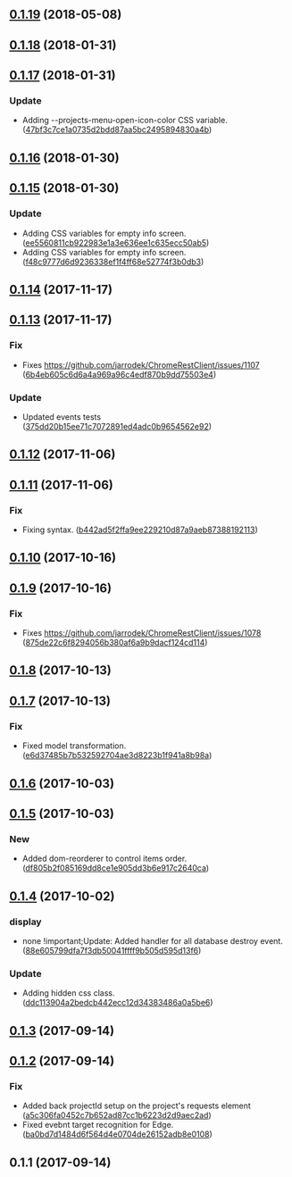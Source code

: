 <a name="0.1.19"></a>
## [0.1.19](https://github.com/advanced-rest-client/projects-menu/compare/0.1.17...0.1.19) (2018-05-08)




<a name="0.1.18"></a>
## [0.1.18](https://github.com/advanced-rest-client/projects-menu/compare/0.1.17...0.1.18) (2018-01-31)




<a name="0.1.17"></a>
## [0.1.17](https://github.com/advanced-rest-client/projects-menu/compare/0.1.16...0.1.17) (2018-01-31)


### Update

* Adding --projects-menu-open-icon-color CSS variable. ([47bf3c7ce1a0735d2bdd87aa5bc2495894830a4b](https://github.com/advanced-rest-client/projects-menu/commit/47bf3c7ce1a0735d2bdd87aa5bc2495894830a4b))



<a name="0.1.16"></a>
## [0.1.16](https://github.com/advanced-rest-client/projects-menu/compare/0.1.15...0.1.16) (2018-01-30)




<a name="0.1.15"></a>
## [0.1.15](https://github.com/advanced-rest-client/projects-menu/compare/0.1.14...0.1.15) (2018-01-30)


### Update

* Adding CSS variables for empty info screen. ([ee5560811cb922983e1a3e636ee1c635ecc50ab5](https://github.com/advanced-rest-client/projects-menu/commit/ee5560811cb922983e1a3e636ee1c635ecc50ab5))
* Adding CSS variables for empty info screen. ([f48c9777d6d9236338ef1f4ff68e52774f3b0db3](https://github.com/advanced-rest-client/projects-menu/commit/f48c9777d6d9236338ef1f4ff68e52774f3b0db3))



<a name="0.1.14"></a>
## [0.1.14](https://github.com/advanced-rest-client/projects-menu/compare/0.1.13...0.1.14) (2017-11-17)




<a name="0.1.13"></a>
## [0.1.13](https://github.com/advanced-rest-client/projects-menu/compare/0.1.12...0.1.13) (2017-11-17)


### Fix

* Fixes https://github.com/jarrodek/ChromeRestClient/issues/1107 ([6b4eb605c6d6a4a969a96c4edf870b9dd75503e4](https://github.com/advanced-rest-client/projects-menu/commit/6b4eb605c6d6a4a969a96c4edf870b9dd75503e4))

### Update

* Updated events tests ([375dd20b15ee71c7072891ed4adc0b9654562e92](https://github.com/advanced-rest-client/projects-menu/commit/375dd20b15ee71c7072891ed4adc0b9654562e92))



<a name="0.1.12"></a>
## [0.1.12](https://github.com/advanced-rest-client/projects-menu/compare/0.1.11...0.1.12) (2017-11-06)




<a name="0.1.11"></a>
## [0.1.11](https://github.com/advanced-rest-client/projects-menu/compare/0.1.10...0.1.11) (2017-11-06)


### Fix

* Fixing syntax. ([b442ad5f2ffa9ee229210d87a9aeb87388192113](https://github.com/advanced-rest-client/projects-menu/commit/b442ad5f2ffa9ee229210d87a9aeb87388192113))



<a name="0.1.10"></a>
## [0.1.10](https://github.com/advanced-rest-client/projects-menu/compare/0.1.9...0.1.10) (2017-10-16)




<a name="0.1.9"></a>
## [0.1.9](https://github.com/advanced-rest-client/projects-menu/compare/0.1.8...0.1.9) (2017-10-16)


### Fix

* Fixes https://github.com/jarrodek/ChromeRestClient/issues/1078 ([875de22c6f8294056b380af6a9b9dacf124cd114](https://github.com/advanced-rest-client/projects-menu/commit/875de22c6f8294056b380af6a9b9dacf124cd114))



<a name="0.1.8"></a>
## [0.1.8](https://github.com/advanced-rest-client/projects-menu/compare/0.1.7...0.1.8) (2017-10-13)




<a name="0.1.7"></a>
## [0.1.7](https://github.com/advanced-rest-client/projects-menu/compare/0.1.6...0.1.7) (2017-10-13)


### Fix

* Fixed model transformation. ([e6d37485b7b532592704ae3d8223b1f941a8b98a](https://github.com/advanced-rest-client/projects-menu/commit/e6d37485b7b532592704ae3d8223b1f941a8b98a))



<a name="0.1.6"></a>
## [0.1.6](https://github.com/advanced-rest-client/projects-menu/compare/0.1.5...0.1.6) (2017-10-03)




<a name="0.1.5"></a>
## [0.1.5](https://github.com/advanced-rest-client/projects-menu/compare/0.1.4...0.1.5) (2017-10-03)


### New

* Added dom-reorderer to control items order. ([df805b2f085169dd8ce1e905dd3b6e917c2640ca](https://github.com/advanced-rest-client/projects-menu/commit/df805b2f085169dd8ce1e905dd3b6e917c2640ca))



<a name="0.1.4"></a>
## [0.1.4](https://github.com/advanced-rest-client/projects-menu/compare/0.1.2...0.1.4) (2017-10-02)


### display

* none !important;Update: Added handler for all database destroy event. ([88e605799dfa7f3db50041ffff9b505d595d13f6](https://github.com/advanced-rest-client/projects-menu/commit/88e605799dfa7f3db50041ffff9b505d595d13f6))

### Update

* Adding hidden css class. ([ddc113904a2bedcb442ecc12d34383486a0a5be6](https://github.com/advanced-rest-client/projects-menu/commit/ddc113904a2bedcb442ecc12d34383486a0a5be6))



<a name="0.1.3"></a>
## [0.1.3](https://github.com/advanced-rest-client/projects-menu/compare/0.1.2...0.1.3) (2017-09-14)




<a name="0.1.2"></a>
## [0.1.2](https://github.com/advanced-rest-client/projects-menu/compare/0.1.1...0.1.2) (2017-09-14)


### Fix

* Added back projectId setup on the project's requests element ([a5c306fa0452c7b652ad87cc1b6223d2d9aec2ad](https://github.com/advanced-rest-client/projects-menu/commit/a5c306fa0452c7b652ad87cc1b6223d2d9aec2ad))
* Fixed evebnt target recognition for Edge. ([ba0bd7d1484d6f564d4e0704de26152adb8e0108](https://github.com/advanced-rest-client/projects-menu/commit/ba0bd7d1484d6f564d4e0704de26152adb8e0108))



<a name="0.1.1"></a>
## 0.1.1 (2017-09-14)




